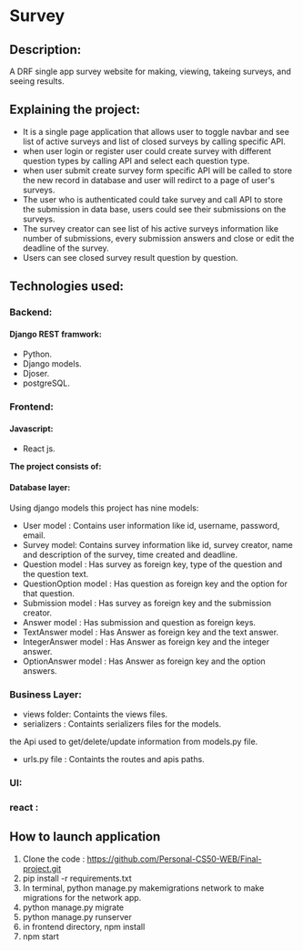 # Survey
## Description:

 A DRF single app survey website for making, viewing, takeing surveys, and seeing results.

## Explaining the project:
- It is a single page application that allows user to toggle navbar and see list of active surveys and list of closed surveys by calling specific API.
- when user login or register user could create survey with different question types by calling API and select each question type.
- when user submit create survey form specific API will be called to store the new record in database and user will redirct to a page of user's surveys.
- The user who is authenticated could take survey and call API  to store the submission in data base, users could see their submissions on the surveys. 
- The survey creator can see list of his active surveys information like number of submissions, every submission answers and close or edit the deadline of the survey.
- Users can see closed survey result question by question.

## Technologies used:

### Backend:

#### Django REST framwork:
- Python.
- Django models.
- Djoser.
- postgreSQL.

### Frontend:
#### Javascript:
- React js.


**The project consists of:**
#### **Database layer**:
 Using django models this project has nine models:
 - User model : Contains user information like id, username, password, email.
 - Survey model: Contains survey information like id, survey creator, name and description of the survey, time created and deadline.
 - Question model : Has survey as foreign key, type of the question and the question text.
 - QuestionOption model : Has question as foreign key and the option for that question.
 - Submission model : Has survey as foreign key and the submission creator.
 - Answer model : Has submission and question as foreign keys.
 - TextAnswer model : Has Answer as foreign key and the text answer.
 - IntegerAnswer model : Has Answer as foreign key and the integer answer.
 - OptionAnswer model : Has Answer as foreign key and the option answers.

### **Business Layer:**
- views folder: Containts the views files.
- serializers : Containts serializers files for the models.

the Api used to get/delete/update information from models.py file.
- urls.py file : Containts the routes and apis paths.

### **UI:**
 ### **react** : 



## How to launch application

1. Clone the code : https://github.com/Personal-CS50-WEB/Final-project.git
2. pip install -r requirements.txt
3. In terminal, python manage.py makemigrations network to make migrations for the network app.
4. python manage.py migrate
5. python manage.py runserver
6. in frontend directory, npm install 
7. npm start
